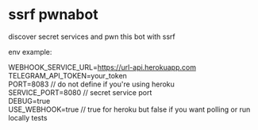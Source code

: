 # ssrf pwnabot  
discover secret services and pwn this bot with ssrf  

env example:  

WEBHOOK_SERVICE_URL=https://url-api.herokuapp.com  
TELEGRAM_API_TOKEN=your_token  
PORT=8083 // do not define if you're using heroku  
SERVICE_PORT=8080 // secret service port  
DEBUG=true  
USE_WEBHOOK=true // true for heroku but false if you want polling or run locally tests  